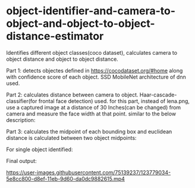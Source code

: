 # object-identifier-and-camera-to-object-and-object-to-object-distance-estimator
Identifies different object classes(coco dataset), calculates camera to object distance and object to object distance.

Part 1: detects objectes defined in https://cocodataset.org/#home along with confidence score of each object.
SSD MobileNet architecture of dnn used.

Part 2: calculates distance between camera to object.
Haar-cascade-classifier(for frontal face detection) used.
for this part, instead of lena.png, use a captured image at a distance of 30 Inches(can be changed) from camera and measure the face width at that point.
similar to the below description:


Part 3: calculates the midpoint of each bounding box and euclidean distance is calculated between two object midpoints:

For single object identified: 

Final output:

https://user-images.githubusercontent.com/75139237/123779034-5e8cc800-d8ef-11eb-9d60-da0dc9882615.mp4


